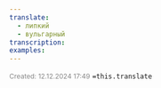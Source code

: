 ```yaml
---
translate:
  - липкий
  - вульгарный
transcription: 
examples:
---
```

<span style="font-size:12px; color:#888888;">Created: 12.12.2024 17:49</span>
 `=this.translate`